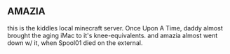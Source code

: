 ## AMAZIA

this is the kiddles local minecraft server.
Once Upon A Time, 
daddy almost brought the aging iMac to it's knee-equivalents.
and amazia almost went down w/ it, when Spool01 died on the external.
